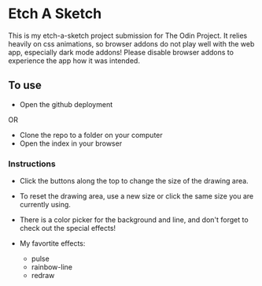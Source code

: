 # Etch A Sketch

This is my etch-a-sketch project submission for The Odin Project. It relies heavily on css animations, so browser addons do not play well with the web app, especially dark mode addons! Please disable browser addons to experience the app how it was intended.

## To use

- Open the github deployment

OR

- Clone the repo to a folder on your computer
- Open the index in your browser

### Instructions

- Click the buttons along the top to change the size of the drawing area.

- To reset the drawing area, use a new size or click the same size you are currently using.

- There is a color picker for the background and line, and don't forget to check out the special effects!

- My favortite effects:
    - pulse
    - rainbow-line
    - redraw
